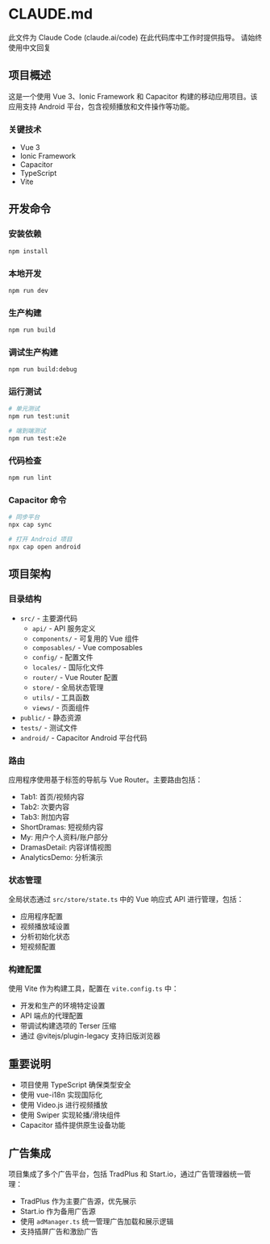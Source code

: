 # CLAUDE.md

此文件为 Claude Code (claude.ai/code) 在此代码库中工作时提供指导。
请始终使用中文回复

## 项目概述

这是一个使用 Vue 3、Ionic Framework 和 Capacitor 构建的移动应用项目。该应用支持 Android 平台，包含视频播放和文件操作等功能。

### 关键技术
- Vue 3
- Ionic Framework
- Capacitor
- TypeScript
- Vite

## 开发命令

### 安装依赖
```bash
npm install
```

### 本地开发
```bash
npm run dev
```

### 生产构建
```bash
npm run build
```

### 调试生产构建
```bash
npm run build:debug
```

### 运行测试
```bash
# 单元测试
npm run test:unit

# 端到端测试
npm run test:e2e
```

### 代码检查
```bash
npm run lint
```

### Capacitor 命令
```bash
# 同步平台
npx cap sync

# 打开 Android 项目
npx cap open android
```

## 项目架构

### 目录结构
- `src/` - 主要源代码
  - `api/` - API 服务定义
  - `components/` - 可复用的 Vue 组件
  - `composables/` - Vue composables
  - `config/` - 配置文件
  - `locales/` - 国际化文件
  - `router/` - Vue Router 配置
  - `store/` - 全局状态管理
  - `utils/` - 工具函数
  - `views/` - 页面组件
- `public/` - 静态资源
- `tests/` - 测试文件
- `android/` - Capacitor Android 平台代码

### 路由
应用程序使用基于标签的导航与 Vue Router。主要路由包括：
- Tab1: 首页/视频内容
- Tab2: 次要内容
- Tab3: 附加内容
- ShortDramas: 短视频内容
- My: 用户个人资料/账户部分
- DramasDetail: 内容详情视图
- AnalyticsDemo: 分析演示

### 状态管理
全局状态通过 `src/store/state.ts` 中的 Vue 响应式 API 进行管理，包括：
- 应用程序配置
- 视频播放域设置
- 分析初始化状态
- 短视频配置

### 构建配置
使用 Vite 作为构建工具，配置在 `vite.config.ts` 中：
- 开发和生产的环境特定设置
- API 端点的代理配置
- 带调试构建选项的 Terser 压缩
- 通过 @vitejs/plugin-legacy 支持旧版浏览器

## 重要说明
- 项目使用 TypeScript 确保类型安全
- 使用 vue-i18n 实现国际化
- 使用 Video.js 进行视频播放
- 使用 Swiper 实现轮播/滑块组件
- Capacitor 插件提供原生设备功能

## 广告集成
项目集成了多个广告平台，包括 TradPlus 和 Start.io，通过广告管理器统一管理：
- TradPlus 作为主要广告源，优先展示
- Start.io 作为备用广告源
- 使用 `adManager.ts` 统一管理广告加载和展示逻辑
- 支持插屏广告和激励广告